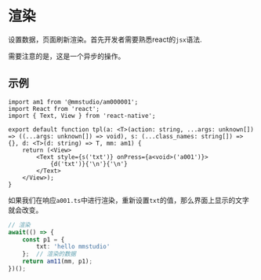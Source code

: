 # 渲染

设置数据，页面刷新渲染。首先开发者需要熟悉react的`jsx`语法.

需要注意的是，这是一个异步的操作。

## 示例

```tsx
import am1 from '@mmstudio/am000001';
import React from 'react';
import { Text, View } from 'react-native';

export default function tpl(a: <T>(action: string, ...args: unknown[]) => ((...args: unknown[]) => void), s: (...class_names: string[]) => {}, d: <T>(d: string) => T, mm: am1) {
	return (<View>
		<Text style={s('txt')} onPress={a<void>('a001')}>
			{d('txt')}{'\n'}{'\n'}
		</Text>
	</View>);
}
```

如果我们在响应`a001.ts`中进行渲染，重新设置`txt`的值，那么界面上显示的文字就会改变。

```ts
// 渲染
await(() => {
	const p1 = {
		txt: 'hello mmstudio'
	};	// 渲染的数据
	return am11(mm, p1);
})();
```
